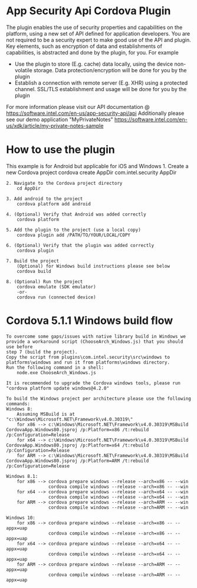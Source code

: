 App Security Api Cordova Plugin
===============================
The plugin enables the use of security properties and capabilities on the platform, using a new set of API defined for application developers.
You are not required to be a security expert to make good use of the API and plugin. Key elements, such as encryption of data and establishments of capabilities, is abstracted and done by the plugin, for you.
For example
-	Use the plugin to store (E.g. cache) data locally, using the device non-volatile storage. Data protection/encryption will be done for you by the plugin
-	Establish a connection with remote server (E.g. XHR) using a protected channel. SSL/TLS establishment and usage will be done for you by the plugin

For more information please visit our API documentation @ https://software.intel.com/en-us/app-security-api/api
Additionally please see our demo application "MyPrivateNotes" https://software.intel.com/en-us/xdk/article/my-private-notes-sample


How to use the plugin
=====================
This example is for Android but applicable for iOS and Windows
	1. Create a new Cordova project
		cordova create AppDir com.intel.security AppDir

	2. Navigate to the Cordova project directory
		cd AppDir

	3. Add android to the project
		cordova platform add android

	4. (Optional) Verify that Android was added correctly
		cordova platform

	5. Add the plugin to the project (use a local copy)
		cordova plugin add /PATH/TO/YOUR/LOCAL/COPY

	6. (Optional) Verify that the plugin was added correctly 
		cordova plugin

    7. Build the project
		(Optional) for Windows build instructions please see below
		cordova build 

	8. (Optional) Run the project
		cordova emulate	(SDK emulator)
		-or-
		cordova run (connected device)

Cordova 5.1.1 Windows build flow
================================
    To overcome some gaps/issues with native library build in Windows we
	provide a workaround script (ChooseArch_Windows.js) that you should use before
	step 7 (build the project).
    Copy the script from plugins\com.intel.security\src\windows to
	platforms\windows and run it from platforms\windows directory.
	Run the following command in a shell:
		node.exe ChooseArch_Windows.js 
	
	It is recommended to upgrade the Cordova windows tools, please run "cordova platform update windows@4.2.0"
	
    To build the Windows project per architecture please use the following commands:	
    Windows 8:
		Assuming MSBuild is at "c:\Windows\Microsoft.NET\Framework\v4.0.30319\"
		for x86 --> c:\Windows\Microsoft.NET\Framework\v4.0.30319\MSBuild CordovaApp.Windows80.jsproj /p:Platform=x86 /t:rebuild /p:Configuration=Release
		for x64 --> c:\Windows\Microsoft.NET\Framework\v4.0.30319\MSBuild CordovaApp.Windows80.jsproj /p:Platform=x64 /t:rebuild /p:Configuration=Release
		for ARM --> c:\Windows\Microsoft.NET\Framework\v4.0.30319\MSBuild CordovaApp.Windows80.jsproj /p:Platform=ARM /t:rebuild /p:Configuration=Release
		
    Windows 8.1:
        for x86 --> cordova prepare windows --release --arch=x86 -- --win
					cordova compile windows --release --arch=x86 -- --win
		for x64 --> cordova prepare windows --release --arch=x64 -- --win
					cordova compile windows --release --arch=x64 -- --win
		for ARM --> cordova prepare windows --release --arch=ARM -- --win
					cordova compile windows --release --arch=ARM -- --win

    Windows 10:
        for x86 --> cordova prepare windows --release --arch=x86 -- --appx=uap
					cordova compile windows --release --arch=x86 -- --appx=uap
		for x64 --> cordova prepare windows --release --arch=x64 -- --appx=uap
					cordova compile windows --release --arch=x64 -- --appx=uap
		for ARM --> cordova prepare windows --release --arch=ARM -- --appx=uap
					cordova compile windows --release --arch=ARM -- --appx=uap
